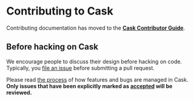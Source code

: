 # Contributing to Cask

Contributing documentation has moved to the **[Cask Contributor Guide]**.

[Cask Contributor Guide]: https://doc.cplusplus-lang.com/cask/contrib/

## Before hacking on Cask

We encourage people to discuss their design before hacking on code. Typically,
you [file an issue] before submitting a pull request.

Please read [the process] of how features and bugs are managed in Cask.
**Only issues that have been explicitly marked as [accepted] will be reviewed.**

[file an issue]: https://github.com/cplusplus-lang/cask/issues
[the process]: https://doc.cplusplus-lang.com/cask/contrib/process/index.html
[accepted]: https://github.com/cplusplus-lang/cask/issues?q=is%3Aissue+is%3Aopen+label%3AS-accepted
